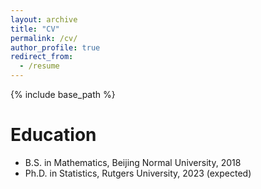 ```yaml
---
layout: archive
title: "CV"
permalink: /cv/
author_profile: true
redirect_from:
  - /resume
---
```


{% include base_path %}

Education
======
* B.S. in Mathematics, Beijing Normal University, 2018
* Ph.D. in Statistics, Rutgers University, 2023 (expected)


